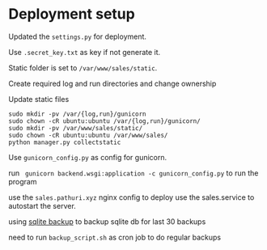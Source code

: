 # Deployment setup

Updated the `settings.py` for deployment.

Use `.secret_key.txt` as key if not generate it.

Static folder is set to `/var/www/sales/static`.

Create required log and run directories and change ownership

Update static files

```
sudo mkdir -pv /var/{log,run}/gunicorn
sudo chown -cR ubuntu:ubuntu /var/{log,run}/gunicorn/
sudo mkdir -pv /var/www/sales/static/
sudo chown -cR ubuntu:ubuntu /var/www/sales/ 
python manager.py collectstatic
```

Use `gunicorn_config.py` as config for gunicorn.

run ` gunicorn backend.wsgi:application -c gunicorn_config.py` to run the program

use the `sales.pathuri.xyz` nginx config to deploy
use the sales.service to autostart the server.

using [sqlite backup](https://github.com/efrecon/sqlite-backup) to backup sqlite db for last 30 backups

need to run `backup_script.sh` as cron job to do regular backups
